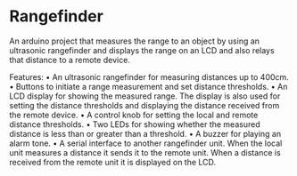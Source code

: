 # Rangefinder
An arduino project that measures the range to an object by using an ultrasonic rangefinder and displays the range on an LCD and also relays that distance to a remote device.

Features:
• An ultrasonic rangefinder for measuring distances up to 400cm.
• Buttons to initiate a range measurement and set distance thresholds.
• An LCD display for showing the measured range. The display is also used for setting the distance
thresholds and displaying the distance received from the remote device.
• A control knob for setting the local and remote distance thresholds.
• Two LEDs for showing whether the measured distance is less than or greater than a threshold.
• A buzzer for playing an alarm tone.
• A serial interface to another rangefinder unit. When the local unit measures a distance it sends it to
the remote unit. When a distance is received from the remote unit it is displayed on the LCD.

